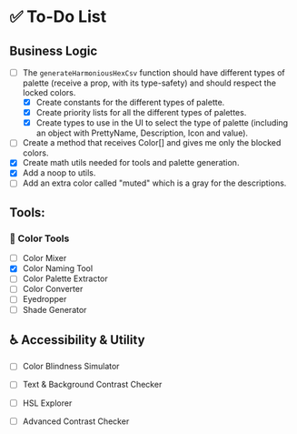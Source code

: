 
# ✅ To-Do List


## Business Logic
- [ ] The `generateHarmoniousHexCsv` function should have different types of palette (receive a prop, with its type-safety) and should respect the locked colors.
    - [x] Create constants for the different types of palette.
    - [x] Create priority lists for all the different types of palettes.
    - [x] Create types to use in the UI to select the type of palette (including an object with PrettyName, Description, Icon and value).
- [ ] Create a method that receives Color[] and gives me only the blocked colors.
- [x] Create math utils needed for tools and palette generation.
- [x] Add a noop to utils.
- [ ] Add an extra color called "muted" which is a gray for the descriptions.

## Tools:

### 🎨 Color Tools
- [ ] Color Mixer
- [x] Color Naming Tool
- [ ] Color Palette Extractor
- [ ] Color Converter
- [ ] Eyedropper
- [ ] Shade Generator

## ♿ Accessibility & Utility
- [ ] Color Blindness Simulator
- [ ] Text & Background Contrast Checker
- [ ] HSL Explorer
- [ ] Advanced Contrast Checker

